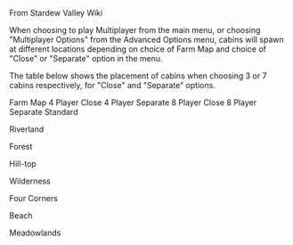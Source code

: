 From Stardew Valley Wiki

When choosing to play Multiplayer from the main menu, or choosing "Multiplayer Options" from the Advanced Options menu, cabins will spawn at different locations depending on choice of Farm Map and choice of "Close" or "Separate" option in the menu.

The table below shows the placement of cabins when choosing 3 or 7 cabins respectively, for "Close" and "Separate" options.

Farm Map 4 Player Close 4 Player Separate 8 Player Close 8 Player Separate Standard

Riverland

Forest

Hill-top

Wilderness

Four Corners

Beach

Meadowlands